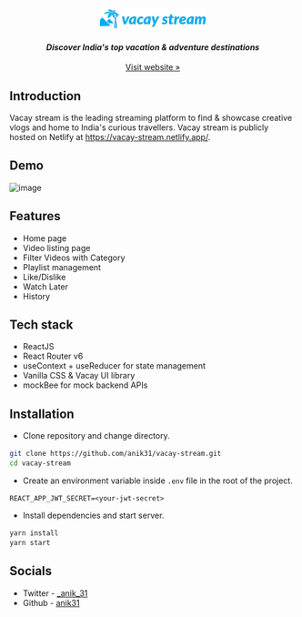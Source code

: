 <p align="center">
  <a href="https://vacay-stream.netlify.app/">
    <img src="src/assets/images/logo.png" alt="Vacay Store logo">
  </a>
</p>
<h4 align="center"><i>Discover India's top vacation & adventure destinations
</i></h4>
<p align="center"><a href="https://vacay-stream.netlify.app/">Visit website »</a></p>

## Introduction
Vacay stream is the leading streaming platform to find & showcase creative vlogs and home to India's curious travellers. Vacay stream is publicly hosted on Netlify at https://vacay-stream.netlify.app/.

## Demo
![image](https://user-images.githubusercontent.com/56336326/159759413-09d5d913-67a7-4710-b315-dd88a9577349.png)

## Features
- Home page 
- Video listing page 
- Filter Videos with Category
- Playlist management
- Like/Dislike
- Watch Later
- History

## Tech stack
- ReactJS
- React Router v6
- useContext + useReducer for state management
- Vanilla CSS & Vacay UI library
- mockBee for mock backend APIs

## Installation
- Clone repository and change directory.
```bash
git clone https://github.com/anik31/vacay-stream.git
cd vacay-stream
```
- Create an environment variable inside `.env` file in the root of the project.
```
REACT_APP_JWT_SECRET=<your-jwt-secret>
```
- Install dependencies and start server.
```bash
yarn install
yarn start
```
## Socials
* Twitter - [_anik_31](https://twitter.com/_anik_31)
* Github - [anik31](https://www.linkedin.com/in/anik31/)